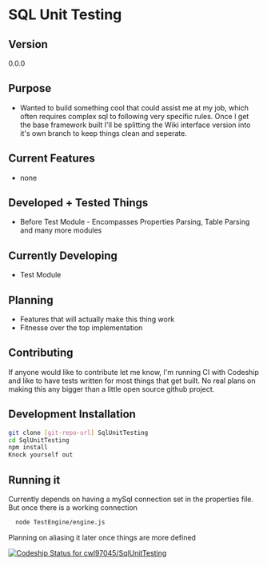 SQL Unit Testing
=========
Version
------
0.0.0

Purpose
--------
* Wanted to build something cool that could assist me at my job, which often requires complex sql to following very specific rules. Once I get the base framework built I'll be splitting the Wiki interface version into it's own branch to keep things clean and seperate.

Current Features
----------------
 * none
 

Developed + Tested Things
----------------
* Before Test Module - Encompasses Properties Parsing, Table Parsing and many more modules


Currently Developing
----------------------
* Test Module


Planning
--------
* Features that will actually make this thing work
* Fitnesse over the top implementation

Contributing
--------
If anyone would like to contribute let me know, I'm running CI with Codeship and like to have tests written for most things that get built. No real plans on making this any bigger than a little open source github project.


Development Installation
--------------

```sh
git clone [git-repo-url] SqlUnitTesting
cd SqlUnitTesting
npm install
Knock yourself out
```

Running it
----------
Currently depends on having a mySql connection set in the properties file. But once there is a working connection
```sh
  node TestEngine/engine.js 
```
 Planning on aliasing it later once things are more defined

[ ![Codeship Status for cwl97045/SqlUnitTesting](https://codeship.io/projects/f6e50f10-1e81-0132-f500-3e933e9d9e06/status)](https://codeship.io/projects/35544)
